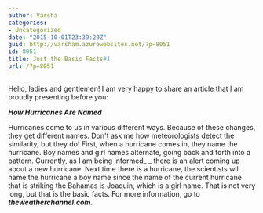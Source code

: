 ```yaml
---
author: Varsha
categories:
- Uncategorized
date: "2015-10-01T23:39:29Z"
guid: http://varsham.azurewebsites.net/?p=8051
id: 8051
title: Just the Basic Facts#1
url: /?p=8051
---
```


Hello, ladies and gentlemen! I am very happy to share an article that I am proudly presenting before you:

_**How Hurricanes Are Named**_

Hurricanes come to us in various different ways. Because of these changes, they get different names. Don't ask me how meteorologists detect the similarity, but they do! First, when a hurricane comes in, they name the hurricane. Boy names and girl names alternate, going back and forth into a pattern. Currently, as I am being informed_ _ there is an alert coming up about a new hurricane. Next time there is a hurricane, the scientists will name the hurricane a boy name since the name of the current hurricane that is striking the Bahamas is Joaquin, which is a girl name. That is not very long, but that is the basic facts. For more information, go to  _**theweatherchannel.com.**_